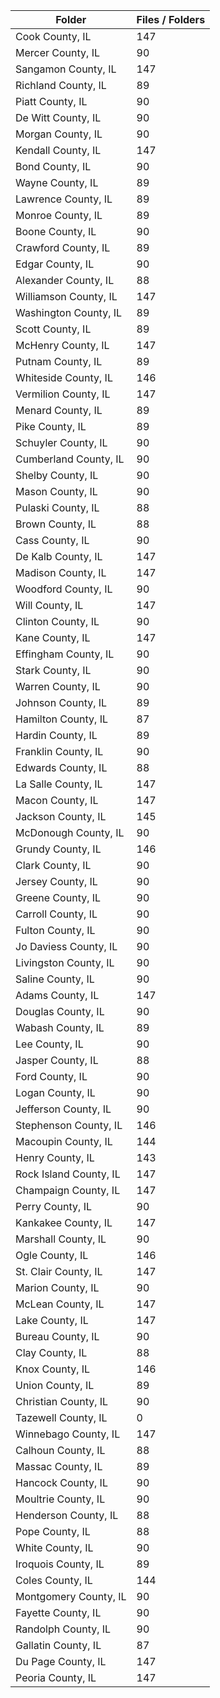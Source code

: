 | Folder                 |   Files / Folders |
|------------------------|-------------------|
| Cook County, IL        |               147 |
| Mercer County, IL      |                90 |
| Sangamon County, IL    |               147 |
| Richland County, IL    |                89 |
| Piatt County, IL       |                90 |
| De Witt County, IL     |                90 |
| Morgan County, IL      |                90 |
| Kendall County, IL     |               147 |
| Bond County, IL        |                90 |
| Wayne County, IL       |                89 |
| Lawrence County, IL    |                89 |
| Monroe County, IL      |                89 |
| Boone County, IL       |                90 |
| Crawford County, IL    |                89 |
| Edgar County, IL       |                90 |
| Alexander County, IL   |                88 |
| Williamson County, IL  |               147 |
| Washington County, IL  |                89 |
| Scott County, IL       |                89 |
| McHenry County, IL     |               147 |
| Putnam County, IL      |                89 |
| Whiteside County, IL   |               146 |
| Vermilion County, IL   |               147 |
| Menard County, IL      |                89 |
| Pike County, IL        |                89 |
| Schuyler County, IL    |                90 |
| Cumberland County, IL  |                90 |
| Shelby County, IL      |                90 |
| Mason County, IL       |                90 |
| Pulaski County, IL     |                88 |
| Brown County, IL       |                88 |
| Cass County, IL        |                90 |
| De Kalb County, IL     |               147 |
| Madison County, IL     |               147 |
| Woodford County, IL    |                90 |
| Will County, IL        |               147 |
| Clinton County, IL     |                90 |
| Kane County, IL        |               147 |
| Effingham County, IL   |                90 |
| Stark County, IL       |                90 |
| Warren County, IL      |                90 |
| Johnson County, IL     |                89 |
| Hamilton County, IL    |                87 |
| Hardin County, IL      |                89 |
| Franklin County, IL    |                90 |
| Edwards County, IL     |                88 |
| La Salle County, IL    |               147 |
| Macon County, IL       |               147 |
| Jackson County, IL     |               145 |
| McDonough County, IL   |                90 |
| Grundy County, IL      |               146 |
| Clark County, IL       |                90 |
| Jersey County, IL      |                90 |
| Greene County, IL      |                90 |
| Carroll County, IL     |                90 |
| Fulton County, IL      |                90 |
| Jo Daviess County, IL  |                90 |
| Livingston County, IL  |                90 |
| Saline County, IL      |                90 |
| Adams County, IL       |               147 |
| Douglas County, IL     |                90 |
| Wabash County, IL      |                89 |
| Lee County, IL         |                90 |
| Jasper County, IL      |                88 |
| Ford County, IL        |                90 |
| Logan County, IL       |                90 |
| Jefferson County, IL   |                90 |
| Stephenson County, IL  |               146 |
| Macoupin County, IL    |               144 |
| Henry County, IL       |               143 |
| Rock Island County, IL |               147 |
| Champaign County, IL   |               147 |
| Perry County, IL       |                90 |
| Kankakee County, IL    |               147 |
| Marshall County, IL    |                90 |
| Ogle County, IL        |               146 |
| St. Clair County, IL   |               147 |
| Marion County, IL      |                90 |
| McLean County, IL      |               147 |
| Lake County, IL        |               147 |
| Bureau County, IL      |                90 |
| Clay County, IL        |                88 |
| Knox County, IL        |               146 |
| Union County, IL       |                89 |
| Christian County, IL   |                90 |
| Tazewell County, IL    |                 0 |
| Winnebago County, IL   |               147 |
| Calhoun County, IL     |                88 |
| Massac County, IL      |                89 |
| Hancock County, IL     |                90 |
| Moultrie County, IL    |                90 |
| Henderson County, IL   |                88 |
| Pope County, IL        |                88 |
| White County, IL       |                90 |
| Iroquois County, IL    |                89 |
| Coles County, IL       |               144 |
| Montgomery County, IL  |                90 |
| Fayette County, IL     |                90 |
| Randolph County, IL    |                90 |
| Gallatin County, IL    |                87 |
| Du Page County, IL     |               147 |
| Peoria County, IL      |               147 |
